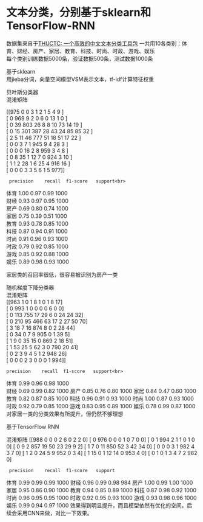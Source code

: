 # 文本分类，分别基于sklearn和TensorFlow-RNN
数据集来自于[THUCTC: 一个高效的中文文本分类工具包](http://thuctc.thunlp.org/<br>)
一共用10各类别：体育、财经、房产、家居、教育、科技、时尚、时政、游戏、娱乐<br>
每个类别训练数据5000条，验证数据500条，测试数据1000条<br>

基于sklearn<br>
用jieba分词，向量空间模型VSM表示文本，tf-idf计算特征权重<br>

贝叶斯分类器<br>
混淆矩阵<br>

[[975     0     0     3     1    2      1     5     4     9  ]<br>
 [  0   969   9     2     0    6      0    13    1     0  ]<br>
 [  0    39  803  26    8    8     10   73   14   19 ]<br>
 [  0    15  301 387  28   43   24   85   85   32 ]<br>
 [  2     5    11   46  777  51   18   51   17   22 ]<br>
 [  0     0     3     7     1   945   9     4    28    3  ]<br>
 [  0     0     0    16    2     8   959   3     4     8  ]<br>
 [  0     8    35    1    12    7     0   924   3    10 ]<br>
 [  1     1     2    28    1     6    25    4   916  16 ]<br>
 [  0     0     0     3     3     5     6     1     5   977]]<br>
 
     precision    recall  f1-score   support<br>

体育       1.00      0.97      0.99      1000 <br>
财经       0.93      0.97      0.95      1000 <br>
房产       0.69      0.80      0.74      1000 <br>
家居       0.75      0.39      0.51      1000 <br>
教育       0.93      0.78      0.85      1000 <br>
科技       0.87      0.94      0.91      1000 <br>
时尚       0.91      0.96      0.93      1000 <br>
时政       0.79      0.92      0.85      1000 <br>
游戏       0.85      0.92      0.88      1000 <br>
娱乐       0.89      0.98      0.93      1000 <br>
  
  家居类的召回率很低，很容易被识别为房产一类<br>
  
 随机梯度下降分类器<br>
  混淆矩阵<br>
[[963   1   0   1   8   1   0   1   8  17]<br>
 [  0 993   1   0   0   0   0   6   0   0]<br>
 [  0 113 755  17  29   6   0  24  24  32]<br>
 [  0 210  95 466  63  17   2  27  50  70]<br>
 [  3  18   7  16 874   8   0   2  28  44]<br>
 [  0  34   0   7   9 905   0   1  39   5]<br>
 [  1   9   0  35  15   0 869   2  18  51]<br>
 [  1  53  25   5  62   3   0 790  20  41]<br>
 [  0   2   3   9   4   5   1   2 948  26]<br>
 [  0   0   0   2   3   0   0   0   1 994]]<br>
 
    precision    recall  f1-score   support<br>

体育       0.99      0.96      0.98      1000<br>
财经       0.69      0.99      0.82      1000
房产       0.85      0.76      0.80      1000
家居       0.84      0.47      0.60      1000
教育       0.82      0.87      0.85      1000
科技       0.96      0.91      0.93      1000
时尚       1.00      0.87      0.93      1000
时政       0.92      0.79      0.85      1000
游戏       0.83      0.95      0.89      1000
娱乐       0.78      0.99      0.87      1000
对家居一类的分类效果有所提升，但仍然不够理想

基于TensorFlow RNN

混淆矩阵
[[988   0   0   0   2   6   0   2   2   0]
 [  0 976   0   0   0   1   0   7   0   0]
 [  0   1 994   2   1   1   0   1   0   0]
 [  0   9   2 857  19  50  23  29   9   2]
 [  1   7   0  11 850  52   3  42  34   0]
 [  0   0   0   3   1 982   4   3   7   0]
 [  1   2   0  24   5   9 952   0   3   4]
 [  1  15   0   1  12  14   0 953   4   0]
 [  0   1   0   1   3   4   7   2 982   0]
 
     precision    recall  f1-score   support

体育       0.99      0.99      0.99      1000
财经       0.96      0.99      0.98       984
房产       1.00      0.99      1.00      1000
家居       0.95      0.86      0.90      1000
教育       0.94      0.85      0.89      1000
科技       0.87      0.98      0.92      1000
时尚       0.96      0.95      0.95      1000
时政       0.92      0.95      0.93      1000
游戏       0.93      0.98      0.96      1000
娱乐       0.99      0.94      0.97      1000
效果得到明显提升，而且模型依然有优化的空间，后续会采用CNN来做，对比一下效果。
